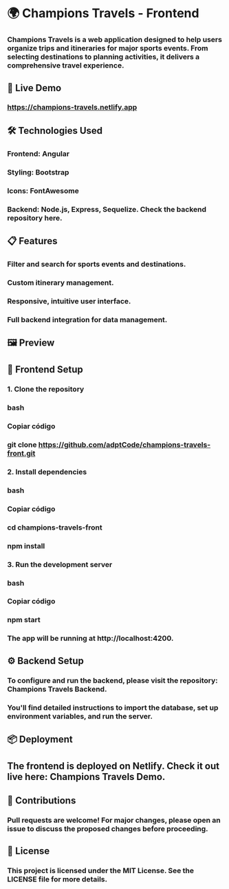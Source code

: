 
# 🌍 Champions Travels - Frontend

### Champions Travels is a web application designed to help users organize trips and itineraries for major sports events. From selecting destinations to planning activities, it delivers a comprehensive travel experience.


## 🚀 Live Demo

###  https://champions-travels.netlify.app


## 🛠️ Technologies Used

### Frontend: Angular
### Styling: Bootstrap
### Icons: FontAwesome
### Backend: Node.js, Express, Sequelize. Check the backend repository here.

## 📋 Features

### Filter and search for sports events and destinations.
### Custom itinerary management.
### Responsive, intuitive user interface.
### Full backend integration for data management.


## 🖼️ Preview

<!-- Replace the link below with the actual path to your screenshot -->


## 🔧 Frontend Setup

### 1. Clone the repository
### bash
### Copiar código
### git clone https://github.com/adptCode/champions-travels-front.git
### 2. Install dependencies
### bash
### Copiar código
### cd champions-travels-front
### npm install
### 3. Run the development server
### bash
### Copiar código
### npm start
### The app will be running at http://localhost:4200.


## ⚙️ Backend Setup

### To configure and run the backend, please visit the repository: Champions Travels Backend.

### You'll find detailed instructions to import the database, set up environment variables, and run the server.


## 📦 Deployment

## The frontend is deployed on Netlify. Check it out live here: Champions Travels Demo.


## 🤝 Contributions

### Pull requests are welcome! For major changes, please open an issue to discuss the proposed changes before proceeding.


## 📝 License

### This project is licensed under the MIT License. See the LICENSE file for more details.
